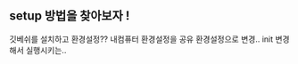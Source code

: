 setup 방법을 찾아보자 ! 
------------------------------------------------------------------
깃베쉬를 설치하고 환경설정??  내컴퓨터 환경설정을 공유 환경설정으로 변경.. init 변경해서 실행시키는.. 
